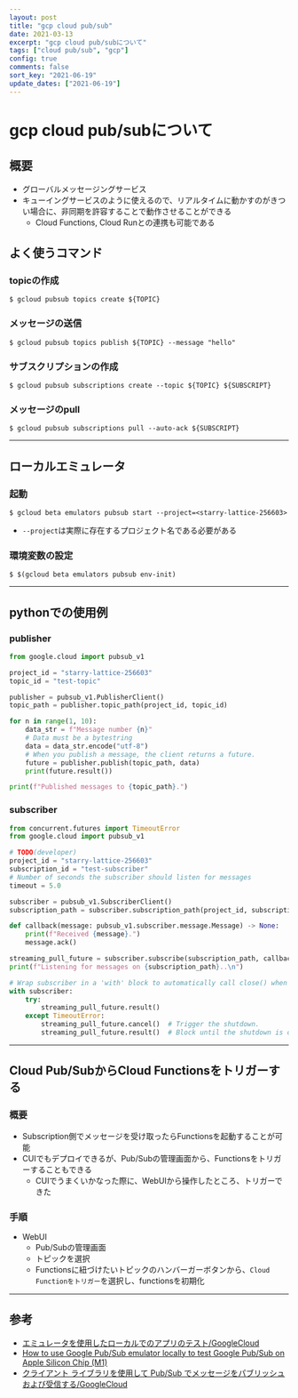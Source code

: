 ```yaml
---
layout: post
title: "gcp cloud pub/sub"
date: 2021-03-13
excerpt: "gcp cloud pub/subについて"
tags: ["cloud pub/sub", "gcp"]
config: true
comments: false
sort_key: "2021-06-19"
update_dates: ["2021-06-19"]
---
```


# gcp cloud pub/subについて

## 概要
 - グローバルメッセージングサービス
 - キューイングサービスのように使えるので、リアルタイムに動かすのがきつい場合に、非同期を許容することで動作させることができる
   - Cloud Functions, Cloud Runとの連携も可能である

## よく使うコマンド

### topicの作成

```console
$ gcloud pubsub topics create ${TOPIC}
```

### メッセージの送信

```console
$ gcloud pubsub topics publish ${TOPIC} --message "hello"
```

### サブスクリプションの作成

```console
$ gcloud pubsub subscriptions create --topic ${TOPIC} ${SUBSCRIPT}
```

### メッセージのpull

```console
$ gcloud pubsub subscriptions pull --auto-ack ${SUBSCRIPT}
```

---

## ローカルエミュレータ

### 起動
```console
$ gcloud beta emulators pubsub start --project=<starry-lattice-256603>
```
 - `--project`は実際に存在するプロジェクト名である必要がある

### 環境変数の設定
```console
$ $(gcloud beta emulators pubsub env-init)
```

---

## pythonでの使用例

### publisher

```python
from google.cloud import pubsub_v1

project_id = "starry-lattice-256603"
topic_id = "test-topic"

publisher = pubsub_v1.PublisherClient()
topic_path = publisher.topic_path(project_id, topic_id)

for n in range(1, 10):
    data_str = f"Message number {n}"
    # Data must be a bytestring
    data = data_str.encode("utf-8")
    # When you publish a message, the client returns a future.
    future = publisher.publish(topic_path, data)
    print(future.result())

print(f"Published messages to {topic_path}.")
```

### subscriber

```python
from concurrent.futures import TimeoutError
from google.cloud import pubsub_v1

# TODO(developer)
project_id = "starry-lattice-256603"
subscription_id = "test-subscriber"
# Number of seconds the subscriber should listen for messages
timeout = 5.0

subscriber = pubsub_v1.SubscriberClient()
subscription_path = subscriber.subscription_path(project_id, subscription_id)

def callback(message: pubsub_v1.subscriber.message.Message) -> None:
    print(f"Received {message}.")
    message.ack()

streaming_pull_future = subscriber.subscribe(subscription_path, callback=callback)
print(f"Listening for messages on {subscription_path}..\n")

# Wrap subscriber in a 'with' block to automatically call close() when done.
with subscriber:
    try:
        streaming_pull_future.result()
    except TimeoutError:
        streaming_pull_future.cancel()  # Trigger the shutdown.
        streaming_pull_future.result()  # Block until the shutdown is complete.
```

---

## Cloud Pub/SubからCloud Functionsをトリガーする

### 概要
 - Subscription側でメッセージを受け取ったらFunctionsを起動することが可能
 - CUIでもデプロイできるが、Pub/Subの管理画面から、Functionsをトリガーすることもできる
   - CUIでうまくいかなった際に、WebUIから操作したところ、トリガーできた

### 手順
 - WebUI
   - Pub/Subの管理画面
   - トピックを選択
   - Functionsに紐づけたいトピックのハンバーガーボタンから、`Cloud Functionをトリガー`を選択し、functionsを初期化

---

## 参考
 - [エミュレータを使用したローカルでのアプリのテスト/GoogleCloud](https://cloud.google.com/pubsub/docs/emulator)
 - [How to use Google Pub/Sub emulator locally to test Google Pub/Sub on Apple Silicon Chip (M1)](https://medium.com/devops-techable/how-to-use-google-pub-sub-emulator-locally-to-test-google-pub-sub-on-apple-silicon-chip-m1-5770a806a5c8)
 - [クライアント ライブラリを使用して Pub/Sub でメッセージをパブリッシュおよび受信する/GoogleCloud](https://cloud.google.com/pubsub/docs/publish-receive-messages-client-library)
